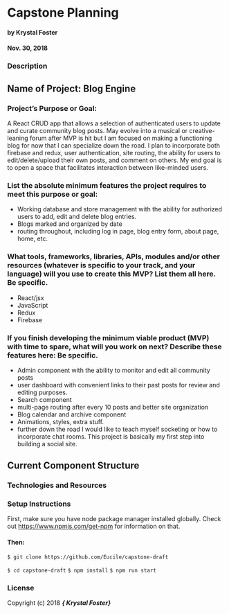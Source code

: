 # Capstone Planning

#### by Krystal Foster
#### Nov. 30, 2018

### Description

## Name of Project: Blog Engine

### Project’s Purpose or Goal:

A React CRUD app that allows a selection of authenticated users to update and curate community blog posts. May evolve into a musical or creative-leaning forum after MVP is hit but I am focused on making a functioning blog for now that I can specialize down the road. I plan to incorporate both firebase and redux, user authentication, site routing, the ability for users to edit/delete/upload their own posts, and comment on others. My end goal is to open a space that facilitates interaction between like-minded users.   

### List the absolute minimum features the project requires to meet this purpose or goal:

* Working database and store management with the ability for authorized users to add, edit and delete blog entries.
* Blogs marked and organized by date
* routing throughout, including log in page, blog entry form, about page, home, etc.

### What tools, frameworks, libraries, APIs, modules and/or other resources (whatever is specific to your track, and your language) will you use to create this MVP? List them all here. Be specific.

* React/jsx
* JavaScript
* Redux  
* Firebase

### If you finish developing the minimum viable product (MVP) with time to spare, what will you work on next? Describe these features here: Be specific.

* Admin component with the ability to monitor and edit all community posts
* user dashboard with convenient links to their past posts for review and editing purposes.
* Search component
* multi-page routing after every 10 posts and better site organization
* Blog calendar and archive component  
* Animations, styles, extra stuff.
* further down the road I would like to teach myself socketing or how to incorporate chat rooms. This project is basically my first step into building a social site.

## Current Component Structure

### Technologies and Resources

### Setup Instructions

First, make sure you have node package manager installed globally. Check out https://www.npmjs.com/get-npm for information on that.

#### Then:

`$ git clone https://github.com/Eucile/capstone-draft`

`$ cd capstone-draft`
`$ npm install`
`$ npm run start`

### License

Copyright (c) 2018 **_{ Krystal Foster}_**

